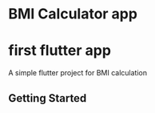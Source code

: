 # BMI Calculator app

# first flutter app

A simple flutter project for BMI calculation

## Getting Started
